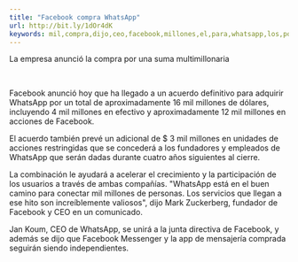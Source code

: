 ```yaml
---
title: "Facebook compra WhatsApp"
url: http://bit.ly/1dOr4dK
keywords: mil,compra,dijo,ceo,facebook,millones,el,para,whatsapp,los,por
---
```

La empresa anunció la compra por una suma multimillonaria

 

Facebook anunció hoy que ha llegado a un acuerdo definitivo para adquirir WhatsApp por un total de aproximadamente 16 mil millones de dólares, incluyendo 4 mil millones en efectivo y aproximadamente 12 mil millones en acciones de Facebook.

El acuerdo también prevé un adicional de \$ 3 mil millones en unidades de acciones restringidas que se concederá a los fundadores y empleados de WhatsApp que serán dadas durante cuatro años siguientes al cierre. 

La combinación le ayudará a acelerar el crecimiento y la participación de los usuarios a través de ambas compañías. \"WhatsApp está en el buen camino para conectar mil millones de personas. Los servicios que llegan a ese hito son increíblemente valiosos\", dijo Mark Zuckerberg, fundador de Facebook y CEO en un comunicado.

Jan Koum, CEO de WhatsApp, se unirá a la junta directiva de Facebook, y además se dijo que Facebook Messenger y la app de mensajería comprada seguirán siendo independientes. 

 
